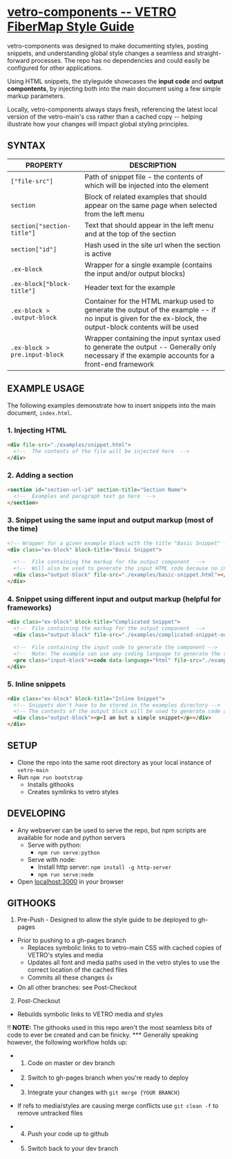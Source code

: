# [vetro-components -- VETRO FiberMap Style Guide](https://eslivinski.github.io/vetro-components/)
vetro-components was designed to make documenting styles, posting snippets, and understanding global style changes a seamless and straight-forward processes.  The repo has no dependencies and could easily be configured for other applications.

Using HTML snippets, the styleguide showcases the **input code** and **output compontents**, by injecting both into the main document using a few simple markup parameters.  

Locally, vetro-components always stays fresh, referencing the latest local version of the vetro-main's css rather than a cached copy -- helping illustrate how your changes will impact global styling principles.

## SYNTAX
| **PROPERTY**      | **DESCRIPTION**                                                              |
|------------------------------ | ---------------------------------------------------------------------------- |
| `["file-src"]`                | Path of snippet file - the contents of which will be injected into the element |
| `section`                     | Block of related examples that should appear on the same page when selected from the left menu |
| `section["section-title"]`    | Text that should appear in the left menu and at the top of the section   |
| `section["id"]`               | Hash used in the site url when the section is active  |
| `.ex-block`                   | Wrapper for a single example (contains the input and/or output blocks) |
| `.ex-block["block-title"]`    | Header text for the example |
| `.ex-block > .output-block`   | Container for the HTML markup used to generate the output of the example -- if no input is given for the ex-block, the output-block contents will be used |
| `.ex-block > pre.input-block` | Wrapper containing the input syntax used to generate the output -- Generally only necessary if the example accounts for a front-end framework |


## EXAMPLE USAGE
The following examples demonstrate how to insert snippets into the main document, `index.html`.

### 1. Injecting HTML
```html
<div file-src="./examples/snippet.html">
  <!--  The contents of the file will be injected here  -->
</div>
```

### 2. Adding a section
```html
<section id="section-url-id" section-title="Section Name">
  <!--  Examples and paragraph text go here  -->
</section>
```

### 3. Snippet using the same input and output markup (most of the time)
```html
<!-- Wrapper for a given example block with the title "Basic Snippet" -->
<div class="ex-block" block-title="Basic Snippet">

  <!--  File containing the markup for the output component  -->
  <!--  Will also be used to generate the input HTML code because no input-block is listed -->
  <div class="output-block" file-src="./examples/basic-snippet.html"></div>
</div>
```


### 4. Snippet using different input and output markup (helpful for frameworks)
```html
<div class="ex-block" block-title="Complicated Snippet">
  <!--  File containing the markup for the output component  -->
  <div class="output-block" file-src="./examples/complicated-snippet-output.html"></div>

  <!--  File containing the input code to generate the component -->
  <!--  Note: The example can use any coding language to generate the syntax highlighting  -->
  <pre class="input-block"><code data-language="html" file-src="./examples/complicated-snippet-input.html"></code></pre>
</div>
```

### 5. Inline snippets
```html
<div class="ex-block" block-title="Inline Snippet">
  <!-- Snippets don't have to be stored in the examples directory -->
  <!-- The contents of the output block will be used to generate code and HTML components for the example -->
  <div class="output-block"><p>I am but a simple snippet</p></div>
</div>
```

## SETUP
- Clone the repo into the same root directory as your local instance of `vetro-main`
- Run `npm run bootstrap`
  * Installs githooks
  * Creates symlinks to vetro styles


## DEVELOPING
- Any webserver can be used to serve the repo, but npm scripts are available for node and python servers
  * Serve with python:
    + `npm run serve:python`
  * Serve with node:
    + Install http server: `npm install -g http-server`
    + `npm run serve:node`
- Open [localhost:3000](http://localhost:3000/#buttons) in your browser


## GITHOOKS
1. Pre-Push - Designed to allow the style guide to be deployed to gh-pages
  - Prior to pushing to a gh-pages branch
    * Replaces symbolic links to to vetro-main CSS with cached copies of VETRO's styles and media
    * Updates all font and media paths used in the vetro styles to use the correct location of the cached files
    * Commits all these changes :+1:
  - On all other branches: see Post-Checkout
2. Post-Checkout
  - Rebuilds symbolic links to VETRO media and styles

:bangbang: **NOTE:** The githooks used in this repo aren't the most seamless bits of code to ever be created and can be finicky.
*** Generally speaking however, the following workflow holds up:
 - 1. Code on master or dev branch
 - 2. Switch to gh-pages branch when you're ready to deploy
 - 3. Integrate your changes with `git merge {YOUR BRANCH}`
  * If refs to media/styles are causing merge conflicts use `git clean -f` to remove untracked files
 - 4. Push your code up to github
 - 5. Switch back to your dev branch
